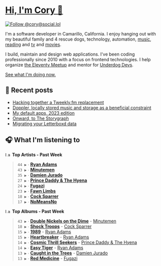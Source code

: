 # [Hi, I'm Cory 👋](https://coryd.dev)

[![Follow @cory@social.lol](https://img.shields.io/mastodon/follow/109606224363698309?domain=https%3A%2F%2Fsocial.lol&style=for-the-badge&logo=Mastodon&logoColor=white&labelColor=6364FF)](https://social.lol/@cory)

I'm a software developer in Camarillo, California. I enjoy hanging out with my beautiful family and 4 rescue dogs, technology, automation, [music](https://last.fm/user/coryd_), [reading](https://app.thestorygraph.com/profile/coryd) and [tv](https://trakt.tv/users/cdransf) and [movies](https://trakt.tv/users/cdransf).

I build, maintain and design web applications. I've been coding professionally since 2010 with a focus on frontend technologies. I help organize [the Eleventy Meetup](https://11tymeetup.dev/) and mentor for [Underdog Devs](https://www.underdogdevs.org/).

[See what I'm doing now.](https://coryd.dev/now)

## 📝 Recent posts

<!-- BLOGPOSTS:START -->
- [Hacking together a Tweekly.fm replacement](https://coryd.dev/posts/2023/hacking-together-a-tweeklyfm-repalcement/)
- [Doppler, locally stored music and storage as a beneficial constraint](https://coryd.dev/posts/2023/locally-stored-music-and-storage-as-a-meaningful-constraint/)
- [My default apps, 2023 edition](https://coryd.dev/posts/2023/default-apps-2023/)
- [Onward, to The Storygraph](https://coryd.dev/posts/2023/onward-to-the-storygraph/)
- [Migrating your Letterboxd data](https://coryd.dev/posts/2023/migrating-your-letterboxd-data/)
<!-- BLOGPOSTS:END -->

## 🎧 What I'm listening to

<!--START_LASTFM_ARTISTS:{"period": "7day", "rows": 8}-->
<a href="https://last.fm" target="_blank"><img src="https://user-images.githubusercontent.com/17434202/215290617-e793598d-d7c9-428f-9975-156db1ba89cc.svg" alt="Last.fm Logo" width="18" height="13"/></a> **Top Artists - Past Week**

> `44 ▶️` ∙ **[Ryan Adams](https://www.last.fm/music/Ryan+Adams)**<br/>
> `43 ▶️` ∙ **[Minutemen](https://www.last.fm/music/Minutemen)**<br/>
> `35 ▶️` ∙ **[Damien Jurado](https://www.last.fm/music/Damien+Jurado)**<br/>
> `27 ▶️` ∙ **[Prince Daddy & The Hyena](https://www.last.fm/music/Prince+Daddy+&+The+Hyena)**<br/>
> `24 ▶️` ∙ **[Fugazi](https://www.last.fm/music/Fugazi)**<br/>
> `23 ▶️` ∙ **[Fawn Limbs](https://www.last.fm/music/Fawn+Limbs)**<br/>
> `18 ▶️` ∙ **[Cock Sparrer](https://www.last.fm/music/Cock+Sparrer)**<br/>
> `17 ▶️` ∙ **[NoMeansNo](https://www.last.fm/music/NoMeansNo)**<br/>
<!--END_LASTFM_ARTISTS-->

<!--START_LASTFM_ALBUMS:{"period": "7day", "rows": 8}-->
<a href="https://last.fm" target="_blank"><img src="https://user-images.githubusercontent.com/17434202/215290617-e793598d-d7c9-428f-9975-156db1ba89cc.svg" alt="Last.fm Logo" width="18" height="13"/></a> **Top Albums - Past Week**

> `43 ▶️` ∙ **[Double Nickels on the Dime](https://www.last.fm/music/Minutemen/Double+Nickels+on+the+Dime)** - [Minutemen](https://www.last.fm/music/Minutemen)<br/>
> `18 ▶️` ∙ **[Shock Troops](https://www.last.fm/music/Cock+Sparrer/Shock+Troops)** - [Cock Sparrer](https://www.last.fm/music/Cock+Sparrer)<br/>
> `15 ▶️` ∙ **[1989](https://www.last.fm/music/Ryan+Adams/1989)** - [Ryan Adams](https://www.last.fm/music/Ryan+Adams)<br/>
> `15 ▶️` ∙ **[Heartbreaker](https://www.last.fm/music/Ryan+Adams/Heartbreaker)** - [Ryan Adams](https://www.last.fm/music/Ryan+Adams)<br/>
> `14 ▶️` ∙ **[Cosmic Thrill Seekers](https://www.last.fm/music/Prince+Daddy+&+The+Hyena/Cosmic+Thrill+Seekers)** - [Prince Daddy & The Hyena](https://www.last.fm/music/Prince+Daddy+&+The+Hyena)<br/>
> `14 ▶️` ∙ **[Easy Tiger](https://www.last.fm/music/Ryan+Adams/Easy+Tiger)** - [Ryan Adams](https://www.last.fm/music/Ryan+Adams)<br/>
> `13 ▶️` ∙ **[Caught in the Trees](https://www.last.fm/music/Damien+Jurado/Caught+in+the+Trees)** - [Damien Jurado](https://www.last.fm/music/Damien+Jurado)<br/>
> `13 ▶️` ∙ **[Red Medicine](https://www.last.fm/music/Fugazi/Red+Medicine)** - [Fugazi](https://www.last.fm/music/Fugazi)<br/>
<!--END_LASTFM_ALBUMS-->
